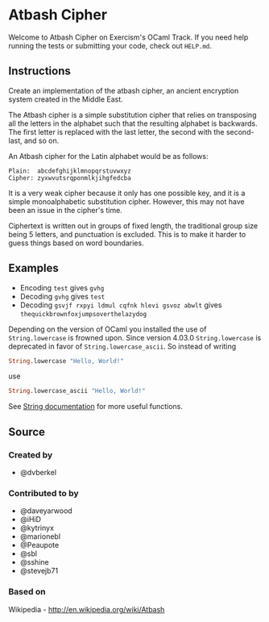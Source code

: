# Atbash Cipher

Welcome to Atbash Cipher on Exercism's OCaml Track.
If you need help running the tests or submitting your code, check out `HELP.md`.

## Instructions

Create an implementation of the atbash cipher, an ancient encryption system created in the Middle East.

The Atbash cipher is a simple substitution cipher that relies on
transposing all the letters in the alphabet such that the resulting
alphabet is backwards. The first letter is replaced with the last
letter, the second with the second-last, and so on.

An Atbash cipher for the Latin alphabet would be as follows:

```text
Plain:  abcdefghijklmnopqrstuvwxyz
Cipher: zyxwvutsrqponmlkjihgfedcba
```

It is a very weak cipher because it only has one possible key, and it is
a simple monoalphabetic substitution cipher. However, this may not have
been an issue in the cipher's time.

Ciphertext is written out in groups of fixed length, the traditional group size
being 5 letters, and punctuation is excluded. This is to make it harder to guess
things based on word boundaries.

## Examples

- Encoding `test` gives `gvhg`
- Decoding `gvhg` gives `test`
- Decoding `gsvjf rxpyi ldmul cqfnk hlevi gsvoz abwlt` gives `thequickbrownfoxjumpsoverthelazydog`

Depending on the version of OCaml you installed the use of `String.lowercase` is
frowned upon. Since version 4.03.0 `String.lowercase` is deprecated in favor of
`String.lowercase_ascii`. So instead of writing 

```ocaml
String.lowercase "Hello, World!"
```

use

```ocaml
String.lowercase_ascii "Hello, World!"
```

See [String documentation](http://caml.inria.fr/pub/docs/manual-ocaml/libref/String.html) 
for more useful functions.

## Source

### Created by

- @dvberkel

### Contributed to by

- @daveyarwood
- @iHiD
- @kytrinyx
- @marionebl
- @Peaupote
- @sbl
- @sshine
- @stevejb71

### Based on

Wikipedia - http://en.wikipedia.org/wiki/Atbash